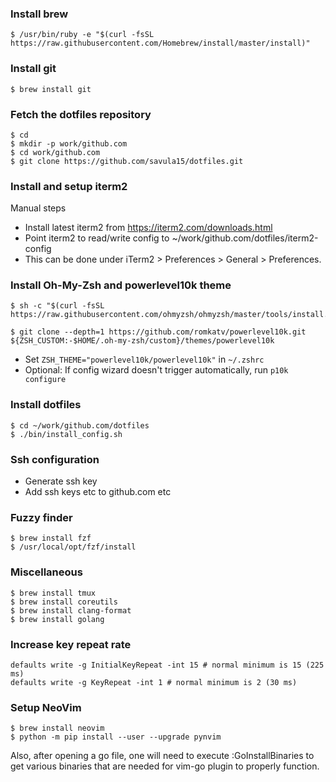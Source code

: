 ### Install brew
```
$ /usr/bin/ruby -e "$(curl -fsSL https://raw.githubusercontent.com/Homebrew/install/master/install)"
```

### Install git
```
$ brew install git
```

### Fetch the dotfiles repository
```
$ cd
$ mkdir -p work/github.com
$ cd work/github.com
$ git clone https://github.com/savula15/dotfiles.git
```

### Install and setup iterm2
Manual steps
- Install latest iterm2 from https://iterm2.com/downloads.html
- Point iterm2 to read/write config to ~/work/github.com/dotfiles/iterm2-config
- This can be done under iTerm2 > Preferences > General > Preferences.

### Install Oh-My-Zsh and powerlevel10k theme
```
$ sh -c "$(curl -fsSL https://raw.githubusercontent.com/ohmyzsh/ohmyzsh/master/tools/install.sh)"
```

```
$ git clone --depth=1 https://github.com/romkatv/powerlevel10k.git ${ZSH_CUSTOM:-$HOME/.oh-my-zsh/custom}/themes/powerlevel10k
```

- Set ` ZSH_THEME="powerlevel10k/powerlevel10k" ` in ` ~/.zshrc `
- Optional: If config wizard doesn't trigger automatically, run ` p10k configure `

### Install dotfiles
```
$ cd ~/work/github.com/dotfiles
$ ./bin/install_config.sh
```

### Ssh configuration
- Generate ssh key
- Add ssh keys etc to github.com etc

### Fuzzy finder
```
$ brew install fzf
$ /usr/local/opt/fzf/install
```

### Miscellaneous 

```
$ brew install tmux
$ brew install coreutils
$ brew install clang-format
$ brew install golang
```

### Increase key repeat rate
```
defaults write -g InitialKeyRepeat -int 15 # normal minimum is 15 (225 ms)
defaults write -g KeyRepeat -int 1 # normal minimum is 2 (30 ms)
```

### Setup NeoVim

```
$ brew install neovim
$ python -m pip install --user --upgrade pynvim
```

Also, after opening a go file, one will need to execute :GoInstallBinaries
to get various binaries that are needed for vim-go plugin to properly
function.


